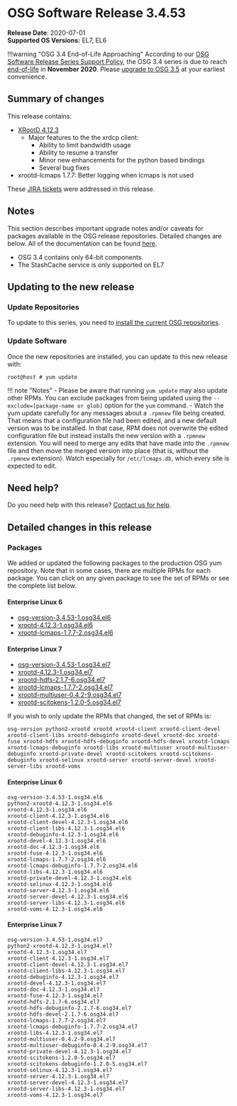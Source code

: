 OSG Software Release 3.4.53
===========================

**Release Date**: 2020-07-01    
**Supported OS Versions:** EL7, EL6

!!!warning "OSG 3.4 End-of-Life Approaching"
    According to our
    [OSG Software Release Series Support Policy](https://opensciencegrid.org/technology/policy/release-series/),
    the OSG 3.4 series is due to reach
    [end-of-life](https://opensciencegrid.org/technology/policy/release-series/#life-cycle-dates) in **November 2020**.
    Please [upgrade to OSG 3.5](https://opensciencegrid.org/docs/release/release_series/#updating-to-osg-35)
    at your earliest convenience.

Summary of changes
------------------

This release contains:

-   [XRootD 4.12.3](https://github.com/xrootd/xrootd/blob/v4.12.3/docs/ReleaseNotes.txt)
    -   Major features to the the xrdcp client:
        -   Ability to limit bandwidth usage
        -   Ability to resume a transfer
        -   Minor new enhancements for the python based bindings
        -   Several bug fixes
-   xrootd-lcmaps 1.7.7: Better logging when lcmaps is not used

These [JIRA tickets](https://jira.opensciencegrid.org/issues/?jql=project%20%3D%20SOFTWARE%20AND%20fixVersion%20%3D%203.4.53%20ORDER%20BY%20priority%20DESC%2C%20key%20DESC) were addressed in this release.

Notes
-----

This section describes important upgrade notes and/or caveats for packages available in the OSG release repositories.
Detailed changes are below. All of the documentation can be found [here](/index.md).

-   OSG 3.4 contains only 64-bit components.
-   The StashCache service is only supported on EL7

Updating to the new release
---------------------------

### Update Repositories

To update to this series, you need to [install the current OSG repositories](/common/yum#install-osg-repositories).

### Update Software

Once the new repositories are installed, you can update to this new release with:

``` console
root@host # yum update
```

!!! note "Notes"
    -   Please be aware that running `yum update` may also update other RPMs. You can exclude packages from being updated using the `--exclude=[package-name or glob]` option for the `yum` command.
    -   Watch the yum update carefully for any messages about a `.rpmnew` file being created. That means that a configuration file had been edited, and a new default version was to be installed. In that case, RPM does not overwrite the edited configuration file but instead installs the new version with a `.rpmnew` extension. You will need to merge any edits that have made into the `.rpmnew` file and then move the merged version into place (that is, without the `.rpmnew` extension). Watch especially for `/etc/lcmaps.db`, which every site is expected to edit.

Need help?
----------

Do you need help with this release? [Contact us for help](/common/help).

Detailed changes in this release
--------------------------------

### Packages

We added or updated the following packages to the production OSG yum repository. Note that in some cases, there are multiple RPMs for each package. You can click on any given package to see the set of RPMs or see the complete list below.

#### Enterprise Linux 6

-   [osg-version-3.4.53-1.osg34.el6](https://koji.chtc.wisc.edu/koji/search?match=glob&type=build&terms=osg-version-3.4.53-1.osg34.el6)
-   [xrootd-4.12.3-1.osg34.el6](https://koji.chtc.wisc.edu/koji/search?match=glob&type=build&terms=xrootd-4.12.3-1.osg34.el6)
-   [xrootd-lcmaps-1.7.7-2.osg34.el6](https://koji.chtc.wisc.edu/koji/search?match=glob&type=build&terms=xrootd-lcmaps-1.7.7-2.osg34.el6)

#### Enterprise Linux 7

-   [osg-version-3.4.53-1.osg34.el7](https://koji.chtc.wisc.edu/koji/search?match=glob&type=build&terms=osg-version-3.4.53-1.osg34.el7)
-   [xrootd-4.12.3-1.osg34.el7](https://koji.chtc.wisc.edu/koji/search?match=glob&type=build&terms=xrootd-4.12.3-1.osg34.el7)
-   [xrootd-hdfs-2.1.7-6.osg34.el7](https://koji.chtc.wisc.edu/koji/search?match=glob&type=build&terms=xrootd-hdfs-2.1.7-6.osg34.el7)
-   [xrootd-lcmaps-1.7.7-2.osg34.el7](https://koji.chtc.wisc.edu/koji/search?match=glob&type=build&terms=xrootd-lcmaps-1.7.7-2.osg34.el7)
-   [xrootd-multiuser-0.4.2-9.osg34.el7](https://koji.chtc.wisc.edu/koji/search?match=glob&type=build&terms=xrootd-multiuser-0.4.2-9.osg34.el7)
-   [xrootd-scitokens-1.2.0-5.osg34.el7](https://koji.chtc.wisc.edu/koji/search?match=glob&type=build&terms=xrootd-scitokens-1.2.0-5.osg34.el7)

If you wish to only update the RPMs that changed, the set of RPMs is:

    osg-version python2-xrootd xrootd xrootd-client xrootd-client-devel xrootd-client-libs xrootd-debuginfo xrootd-devel xrootd-doc xrootd-fuse xrootd-hdfs xrootd-hdfs-debuginfo xrootd-hdfs-devel xrootd-lcmaps xrootd-lcmaps-debuginfo xrootd-libs xrootd-multiuser xrootd-multiuser-debuginfo xrootd-private-devel xrootd-scitokens xrootd-scitokens-debuginfo xrootd-selinux xrootd-server xrootd-server-devel xrootd-server-libs xrootd-voms

#### Enterprise Linux 6

``` file
osg-version-3.4.53-1.osg34.el6
python2-xrootd-4.12.3-1.osg34.el6
xrootd-4.12.3-1.osg34.el6
xrootd-client-4.12.3-1.osg34.el6
xrootd-client-devel-4.12.3-1.osg34.el6
xrootd-client-libs-4.12.3-1.osg34.el6
xrootd-debuginfo-4.12.3-1.osg34.el6
xrootd-devel-4.12.3-1.osg34.el6
xrootd-doc-4.12.3-1.osg34.el6
xrootd-fuse-4.12.3-1.osg34.el6
xrootd-lcmaps-1.7.7-2.osg34.el6
xrootd-lcmaps-debuginfo-1.7.7-2.osg34.el6
xrootd-libs-4.12.3-1.osg34.el6
xrootd-private-devel-4.12.3-1.osg34.el6
xrootd-selinux-4.12.3-1.osg34.el6
xrootd-server-4.12.3-1.osg34.el6
xrootd-server-devel-4.12.3-1.osg34.el6
xrootd-server-libs-4.12.3-1.osg34.el6
xrootd-voms-4.12.3-1.osg34.el6
```

#### Enterprise Linux 7

``` file
osg-version-3.4.53-1.osg34.el7
python2-xrootd-4.12.3-1.osg34.el7
xrootd-4.12.3-1.osg34.el7
xrootd-client-4.12.3-1.osg34.el7
xrootd-client-devel-4.12.3-1.osg34.el7
xrootd-client-libs-4.12.3-1.osg34.el7
xrootd-debuginfo-4.12.3-1.osg34.el7
xrootd-devel-4.12.3-1.osg34.el7
xrootd-doc-4.12.3-1.osg34.el7
xrootd-fuse-4.12.3-1.osg34.el7
xrootd-hdfs-2.1.7-6.osg34.el7
xrootd-hdfs-debuginfo-2.1.7-6.osg34.el7
xrootd-hdfs-devel-2.1.7-6.osg34.el7
xrootd-lcmaps-1.7.7-2.osg34.el7
xrootd-lcmaps-debuginfo-1.7.7-2.osg34.el7
xrootd-libs-4.12.3-1.osg34.el7
xrootd-multiuser-0.4.2-9.osg34.el7
xrootd-multiuser-debuginfo-0.4.2-9.osg34.el7
xrootd-private-devel-4.12.3-1.osg34.el7
xrootd-scitokens-1.2.0-5.osg34.el7
xrootd-scitokens-debuginfo-1.2.0-5.osg34.el7
xrootd-selinux-4.12.3-1.osg34.el7
xrootd-server-4.12.3-1.osg34.el7
xrootd-server-devel-4.12.3-1.osg34.el7
xrootd-server-libs-4.12.3-1.osg34.el7
xrootd-voms-4.12.3-1.osg34.el7
```
